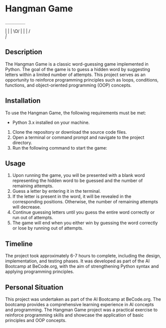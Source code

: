 # Hangman Game

    _________
   |        |
   |       \O/
   |        |
   |       / \
  _|_

## Description
The Hangman Game is a classic word-guessing game implemented in Python. The goal of the game is to guess a hidden word by suggesting letters within a limited number of attempts. This project serves as an opportunity to reinforce programming principles such as loops, conditions, functions, and object-oriented programming (OOP) concepts.

## Installation
To use the Hangman Game, the following requirements must be met:

- Python 3.x installed on your machine.

1. Clone the repository or download the source code files.
2. Open a terminal or command prompt and navigate to the project directory.
3. Run the following command to start the game:

## Usage
1. Upon running the game, you will be presented with a blank word representing the hidden word to be guessed and the number of remaining attempts.
2. Guess a letter by entering it in the terminal.
3. If the letter is present in the word, it will be revealed in the corresponding positions. Otherwise, the number of remaining attempts will decrease.
4. Continue guessing letters until you guess the entire word correctly or run out of attempts.
5. The game will end when you either win by guessing the word correctly or lose by running out of attempts.

## Timeline
The project took approximately 6-7 hours to complete, including the design, implementation, and testing phases. It was developed as part of the AI Bootcamp at BeCode.org, with the aim of strengthening Python syntax and applying programming principles.

## Personal Situation
This project was undertaken as part of the AI Bootcamp at BeCode.org. The bootcamp provides a comprehensive learning experience in AI concepts and programming. The Hangman Game project was a practical exercise to reinforce programming skills and showcase the application of basic principles and OOP concepts.






